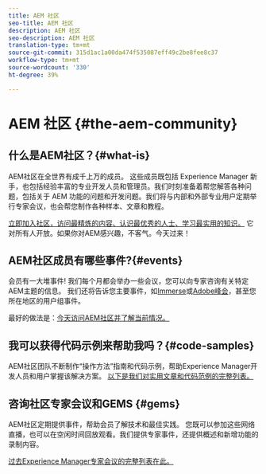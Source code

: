 ```yaml
---
title: AEM 社区
seo-title: AEM 社区
description: AEM 社区
seo-description: AEM 社区
translation-type: tm+mt
source-git-commit: 315d1ac1a00da474f535087eff49c2be8fee8c37
workflow-type: tm+mt
source-wordcount: '330'
ht-degree: 39%

---
```



# AEM 社区 {#the-aem-community}

## 什么是AEM社区？{#what-is}

AEM社区在全世界有成千上万的成员。 这些成员既包括 Experience Manager 新手，也包括经验丰富的专业开发人员和管理员。我们时刻准备着帮您解答各种问题，包括关于 AEM 功能的问题和开发问题。我们将与内部和外部专业用户定期举行专家会议，也会帮您制作各种样本、文章和教程。

[立即加入社区，访问最精炼的内容、认识最优秀的人士、学习最实用的知识。](https://forums.adobe.com/community/experience-cloud/marketing-cloud/experience-manager) 它对所有人开放。如果你对AEM感兴趣，不客气。今天过来！

## AEM社区成员有哪些事件?{#events}

会员有一大堆事件! 我们每个月都会举办一些会议，您可以向专家咨询有关特定AEM主题的信息。 我们还将告诉您主要事件，如[Immerse](http://help-forums.adobe.com/content/adobeforums/en/experience-manager-forum/adobe-experience-manager.topic.html/forum__fb7p-the_immerseagendai.html)或[Adobe峰会](http://summit.adobe.com/na/?promoid=6JMR7JQY&amp;mv=other)，甚至您所在地区的用户组事件。

最好的做法是：[今天访问AEM社区并了解当前情况。](http://help-forums.adobe.com/content/adobeforums/en/experience-manager-forum/adobe-experience-manager.html)

## 我可以获得代码示例来帮助我吗？{#code-samples}

AEM社区团队不断制作“操作方法”指南和代码示例，帮助Experience Manager开发人员和用户掌握该解决方案。 [以下是我们对实用文章和代码范例的完整列表。](https://helpx.adobe.com/cn/experience-manager/topics/how-to.html)

## 咨询社区专家会议和GEMS {#gems}

AEM社区定期提供事件，帮助会员了解技术和最佳实践。 您既可以参加这些网络直播，也可以在空闲时间回放观看。我们提供专家事件，还提供概述和新增功能的录制内容。

[过去Experience Manager专家会议的完整列表在此。](https://helpx.adobe.com/experience-manager/kt/eseminars/ask-the-expert/atace-index.html)

